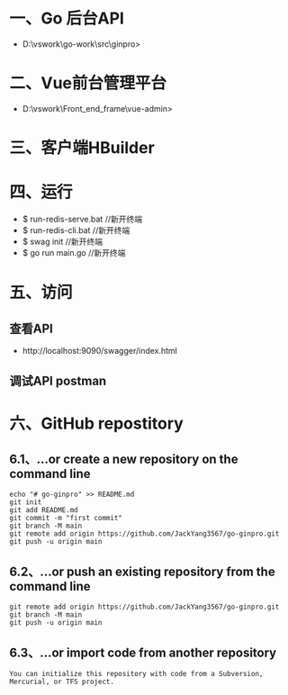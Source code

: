 # 一、Go 后台API
 - D:\vswork\go-work\src\ginpro>

# 二、Vue前台管理平台
 - D:\vswork\Front_end_frame\vue-admin>  

# 三、客户端HBuilder

# 四、运行
 - $ run-redis-serve.bat  //新开终端
 - $ run-redis-cli.bat    //新开终端
 - $ swag init            //新开终端
 - $ go run main.go       //新开终端

 # 五、访问
 ## 查看API
 - http://localhost:9090/swagger/index.html

 ## 调试API postman

 # 六、GitHub repostitory
 ## 6.1、…or create a new repository on the command line
```
echo "# go-ginpro" >> README.md
git init
git add README.md
git commit -m "first commit"
git branch -M main
git remote add origin https://github.com/JackYang3567/go-ginpro.git
git push -u origin main
```
## 6.2、…or push an existing repository from the command line
```
git remote add origin https://github.com/JackYang3567/go-ginpro.git
git branch -M main
git push -u origin main
```
## 6.3、…or import code from another repository
```
You can initialize this repository with code from a Subversion, Mercurial, or TFS project.
```